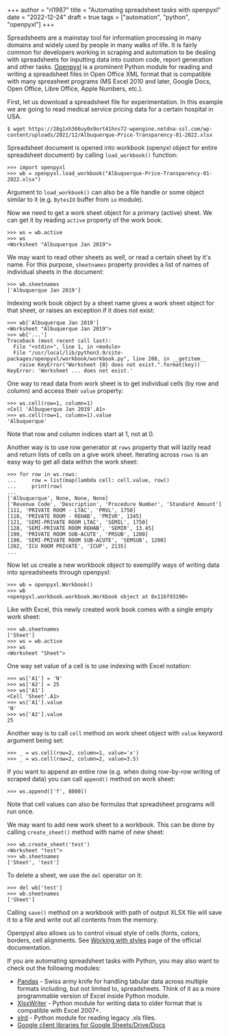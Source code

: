 +++
author = "rl1987"
title = "Automating spreadsheet tasks with openpyxl"
date = "2022-12-24"
draft = true
tags = ["automation", "python", "openpyxl"]
+++

Spreadsheets are a mainstay tool for information processing in many domains and widely used by people in many walks
of life. It is fairly common for developers working in scraping and automation to be dealing with spreadsheets for
inputting data into custom code, report generation and other tasks. [Openpyxl](https://foss.heptapod.net/openpyxl/openpyxl)
is a prominent Python module for reading and writing a spreadsheet files in Open Office XML format that is compatible
with many spreasheet programs (MS Excel 2010 and later, Google Docs, Open Office, Libre Office, Apple Numbers, etc.).

First, let us download a spreadsheet file for experimentation. In this example we are going to read medical service pricing
data for a certain hospital in USA.

```
$ wget https://28g1xh366uy0x9ort41hns72-wpengine.netdna-ssl.com/wp-content/uploads/2021/12/Albuquerque-Price-Transparency-01-2022.xlsx
```

Spreadsheet document is opened into workbook (openyxl object for entire spreadsheet document) by calling `load_workbook()` function:

```
>>> import openpyxl
>>> wb = openpyxl.load_workbook("Albuquerque-Price-Transparency-01-2022.xlsx")
```

Argument to `load_workbook()` can also be a file handle or some object similar to it (e.g. `BytesIO` buffer from `io` module).

Now we need to get a work sheet object for a primary (active) sheet. We can get it by reading `active` property of the work book.

```
>>> ws = wb.active
>>> ws
<Worksheet "Albuquerque Jan 2019">
```

We may want to read other sheets as well, or read a certain sheet by it's name. For this purpose, `sheetnames` property 
provides a list of names of individual sheets in the document:

```
>>> wb.sheetnames
['Albuquerque Jan 2019']
```

Indexing work book object by a sheet name gives a work sheet object for that sheet, or raises an exception if it does not
exist:

```
>>> wb['Albuquerque Jan 2019']
<Worksheet "Albuquerque Jan 2019">
>>> wb['...']
Traceback (most recent call last):
  File "<stdin>", line 1, in <module>
  File "/usr/local/lib/python3.9/site-packages/openpyxl/workbook/workbook.py", line 288, in __getitem__
    raise KeyError("Worksheet {0} does not exist.".format(key))
KeyError: 'Worksheet ... does not exist.'
```

One way to read data from work sheet is to get individual cells (by row and column) and access their `value` property:

```
>>> ws.cell(row=1, column=1)
<Cell 'Albuquerque Jan 2019'.A1>
>>> ws.cell(row=1, column=1).value
'Albuquerque'
```

Note that row and column indices start at 1, not at 0.

Another way is to use row generator at `rows` property that will lazily read and return lists of cells on a give work sheet.
Iterating across `rows` is an easy way to get all data within the work sheet:

```
>>> for row in ws.rows:
...     row = list(map(lambda cell: cell.value, row))
...     print(row)
... 
['Albuquerque', None, None, None]
['Revenue Code', 'Description', 'Procedure Number', 'Standard Amount']
[111, 'PRIVATE ROOM - LTAC', 'PRVL', 1750]
[118, 'PRIVATE ROOM - REHAB', 'PRIVR', 1345]
[121, 'SEMI-PRIVATE ROOM LTAC', 'SEMIL', 1750]
[128, 'SEMI-PRIVATE ROOM REHAB', 'SEMIR', 13.45]
[190, 'PRIVATE ROOM SUB-ACUTE', 'PRSUB', 1200]
[190, 'SEMI-PRIVATE ROOM SUB-ACUTE', 'SEMSUB', 1200]
[202, 'ICU ROOM PRIVATE', 'ICUP', 2135]
...
```

Now let us create a new workbook object to exemplify ways of writing data into spreadsheets through openpyxl:

```
>>> wb = openpyxl.Workbook()
>>> wb
<openpyxl.workbook.workbook.Workbook object at 0x116f93190>
```

Like with Excel, this newly created work book comes with a single empty work sheet:

```
>>> wb.sheetnames
['Sheet']
>>> ws = wb.active
>>> ws
<Worksheet "Sheet">
```

One way set value of a cell is to use indexing with Excel notation:

```
>>> ws['A1'] = 'N'
>>> ws['A2'] = 25
>>> ws['A1']
<Cell 'Sheet'.A1>
>>> ws['A1'].value
'N'
>>> ws['A2'].value
25
```

Another way is to call `cell` method on work sheet object with `value` keyword argument being set:

```
>>> _ = ws.cell(row=2, column=1, value='x')
>>> _ = ws.cell(row=2, column=2, value=3.5)
```

If you want to append an entire row (e.g. when doing row-by-row writing of scraped data) you can call `append()`
method on work sheet:

```
>>> ws.append(['f', 8000])
```

Note that cell values can also be formulas that spreadsheet programs will run once.

We may want to add new work sheet to a workbook. This can be done by calling `create_sheet()` method with name of new sheet:

```
>>> wb.create_sheet('test')
<Worksheet "test">
>>> wb.sheetnames
['Sheet', 'test']
```

To delete a sheet, we use the `del` operator on it:

```
>>> del wb['test']
>>> wb.sheetnames
['Sheet']
```

Calling `save()` method on a workbook with path of output XLSX file will save it to a file and write out all contents from the
memory.

Openpyxl also allows us to control visual style of cells (fonts, colors, borders, cell alignments. See
[Working with styles](https://openpyxl.readthedocs.io/en/stable/styles.html) page of the official documentation.

If you are automating spreadsheet tasks with Python, you may also want to check out the following modules:

* [Pandas](https://pandas.pydata.org/) - Swiss army knife for handling tabular data across multiple formats including, 
but not limited to, spreadsheets. Think of it as a more programmable version of Excel inside Python module.
* [XlsxWriter](https://xlsxwriter.readthedocs.io/) - Python module for writing data to older format that is compatible with
Excel 2007+.
* [xlrd](https://github.com/python-excel/xlrd) - Python module for reading legacy .xls files.
* [Google client libraries for Google Sheets/Drive/Docs](https://developers.google.com/sheets/api/quickstart/python)
